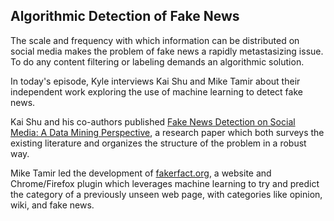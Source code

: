 ## Algorithmic Detection of Fake News

The scale and frequency with which information can be distributed on social media makes the problem of fake news a rapidly metastasizing issue.  To do any content filtering or labeling demands an algorithmic solution.

In today's episode, Kyle interviews Kai Shu and Mike Tamir about their independent work exploring the use of machine learning to detect fake news.

Kai Shu and his co-authors published [Fake News Detection on Social Media: A Data Mining Perspective](https://arxiv.org/abs/1708.01967), a research paper which both surveys the existing literature and organizes the structure of the problem in a robust way.

Mike Tamir led the development of [fakerfact.org](https://www.fakerfact.org/login), a website and Chrome/Firefox plugin which leverages machine learning to try and predict the category of a previously unseen web page, with categories like opinion, wiki, and fake news.
